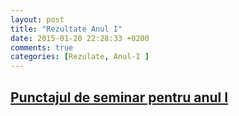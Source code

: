 ```yaml
---
layout: post
title: "Rezultate Anul I"
date: 2015-01-20 22:28:33 +0200
comments: true
categories: [Rezulate, Anul-I ]
---
```


[Punctajul de seminar pentru anul I](/geometrie-i/Anul-I.pdf)
-----------------------------------------------------------------------
